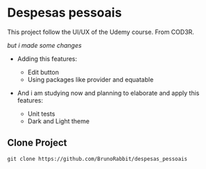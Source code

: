# Despesas pessoais

This project follow the UI/UX of the Udemy course. From COD3R.

_but i made some changes_

+ Adding this features:
    - Edit button
    - Using packages like provider and equatable


+ And i am studying now and planning to elaborate and apply this features:
    - Unit tests
    - Dark and Light theme

## Clone Project

    git clone https://github.com/BrunoRabbit/despesas_pessoais
